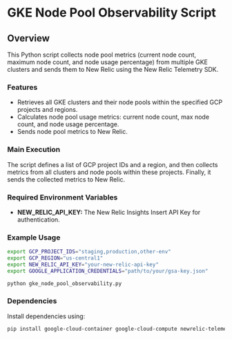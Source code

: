 # GKE Node Pool Observability Script

## Overview
This Python script collects node pool metrics (current node count, maximum node count, and node usage percentage) from multiple GKE clusters and sends them to New Relic using the New Relic Telemetry SDK.

### Features
- Retrieves all GKE clusters and their node pools within the specified GCP projects and regions.
- Calculates node pool usage metrics: current node count, max node count, and node usage percentage.
- Sends node pool metrics to New Relic.


### Main Execution

The script defines a list of GCP project IDs and a region, and then collects metrics from all clusters and node pools within these projects. Finally, it sends the collected metrics to New Relic.

### Required Environment Variables

- **NEW_RELIC_API_KEY:** The New Relic Insights Insert API Key for authentication.
  
### Example Usage

```bash
export GCP_PROJECT_IDS="staging,production,other-env"
export GCP_REGION="us-central1"
export NEW_RELIC_API_KEY="your-new-relic-api-key"
export GOOGLE_APPLICATION_CREDENTIALS="path/to/your/gsa-key.json"

python gke_node_pool_observability.py
```

### Dependencies

Install dependencies using:

```bash
pip install google-cloud-container google-cloud-compute newrelic-telemetry-sdk tenacity
```
